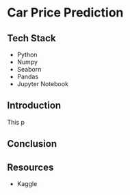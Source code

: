 # Car Price Prediction
## Tech Stack
* Python
* Numpy
* Seaborn
* Pandas
* Jupyter Notebook
## Introduction 
This p

## Conclusion

## Resources
* Kaggle